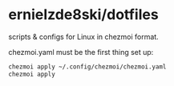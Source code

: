 # ernieIzde8ski/dotfiles

scripts & configs for Linux in chezmoi format.

chezmoi.yaml must be the first thing set up:

```sh
chezmoi apply ~/.config/chezmoi/chezmoi.yaml
chezmoi apply
```

